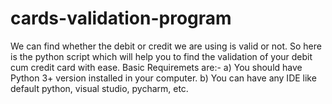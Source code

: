 # cards-validation-program
We can find whether the debit or credit we are using is valid or not. 
So here is the python script which will help you to find the validation of your debit cum credit card with ease.
Basic Requiremets are:-
a) You should have Python 3+ version installed in your computer.
b) You can have any IDE like default python, visual studio, pycharm, etc.
